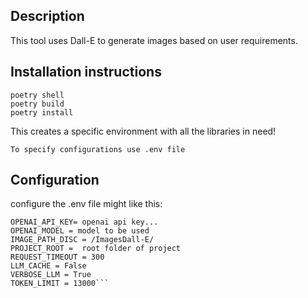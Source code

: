 ## Description

This tool uses Dall-E to generate images based on user requirements. 

## Installation instructions


```pip install poetry
poetry shell
poetry build
poetry install
```




This creates a specific environment with all the libraries in need!

``` To specify configurations use .env file ```

## Configuration
configure the .env file might like this:

```
OPENAI_API_KEY= openai api key...
OPENAI_MODEL = model to be used
IMAGE_PATH_DISC = /ImagesDall-E/
PROJECT_ROOT =  root folder of project
REQUEST_TIMEOUT = 300
LLM_CACHE = False
VERBOSE_LLM = True
TOKEN_LIMIT = 13000```

